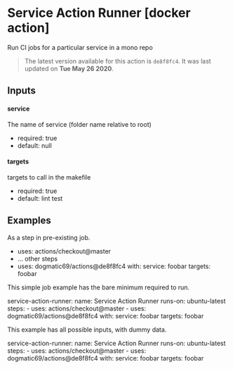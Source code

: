 <!-- NOTICE: Auto generated file! -->
# Service Action Runner [docker action]

Run CI jobs for a particular service in a mono repo

> The latest version available for this action is `de8f8fc4`. It was last
updated on **Tue May 26 2020**.

## Inputs

#### service

The name of service (folder name relative to root)

- required: true
- default: null

#### targets

targets to call in the makefile

- required: true
- default: lint test


## Examples

As a step in pre-existing job.

  - uses: actions/checkout@master
  - ... other steps
  - uses: dogmatic69/actions@de8f8fc4
    with:
      service: foobar
      targets: foobar


This simple job example has the bare minimum required to run.

  service-action-runner:
    name: Service Action Runner
    runs-on: ubuntu-latest
    steps:
      - uses: actions/checkout@master
      - uses: dogmatic69/actions@de8f8fc4
        with:
          service: foobar
          targets: foobar

This example has all possible inputs, with dummy data.

  service-action-runner:
    name: Service Action Runner
      runs-on: ubuntu-latest
      steps:
        - uses: actions/checkout@master
        - uses: dogmatic69/actions@de8f8fc4
        with:
          service: foobar
          targets: foobar
